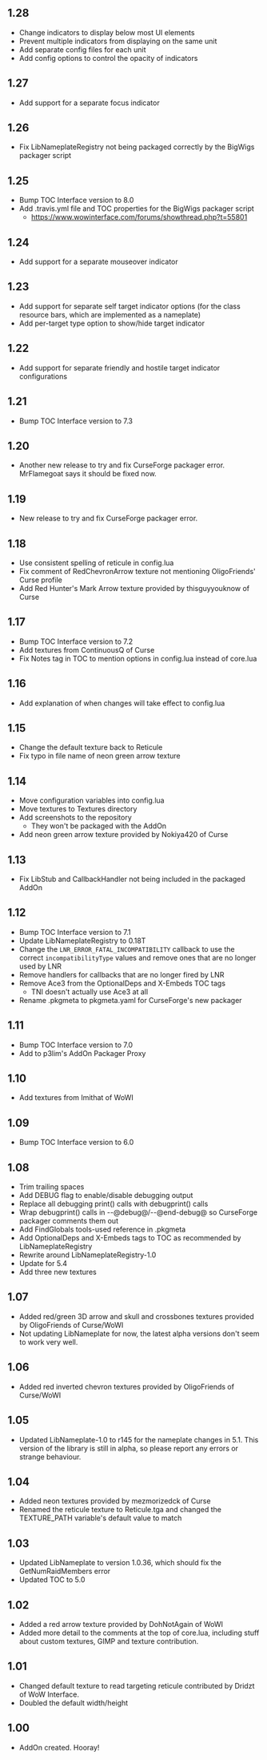 ## 1.28
- Change indicators to display below most UI elements
- Prevent multiple indicators from displaying on the same unit
- Add separate config files for each unit
- Add config options to control the opacity of indicators

## 1.27
- Add support for a separate focus indicator

## 1.26
- Fix LibNameplateRegistry not being packaged correctly by the BigWigs packager script

## 1.25
- Bump TOC Interface version to 8.0
- Add .travis.yml file and TOC properties for the BigWigs packager script
	- https://www.wowinterface.com/forums/showthread.php?t=55801

## 1.24
- Add support for a separate mouseover indicator

## 1.23
- Add support for separate self target indicator options (for the class resource bars, which are implemented as a nameplate)
- Add per-target type option to show/hide target indicator

## 1.22
- Add support for separate friendly and hostile target indicator configurations

## 1.21
- Bump TOC Interface version to 7.3

## 1.20
- Another new release to try and fix CurseForge packager error. MrFlamegoat says it should be fixed now.

## 1.19
- New release to try and fix CurseForge packager error.

## 1.18
- Use consistent spelling of reticule in config.lua
- Fix comment of RedChevronArrow texture not mentioning OligoFriends' Curse profile
- Add Red Hunter's Mark Arrow texture provided by thisguyyouknow of Curse

## 1.17
- Bump TOC Interface version to 7.2
- Add textures from ContinuousQ of Curse
- Fix Notes tag in TOC to mention options in config.lua instead of core.lua

## 1.16
- Add explanation of when changes will take effect to config.lua

## 1.15
- Change the default texture back to Reticule
- Fix typo in file name of neon green arrow texture

## 1.14
- Move configuration variables into config.lua
- Move textures to Textures directory
- Add screenshots to the repository
	- They won't be packaged with the AddOn
- Add neon green arrow texture provided by Nokiya420 of Curse

## 1.13
- Fix LibStub and CallbackHandler not being included in the packaged AddOn

## 1.12
- Bump TOC Interface version to 7.1
- Update LibNameplateRegistry to 0.18T
- Change the `LNR_ERROR_FATAL_INCOMPATIBILITY` callback to use the correct `incompatibilityType` values and remove ones that are no longer used by LNR
- Remove handlers for callbacks that are no longer fired by LNR
- Remove Ace3 from the OptionalDeps and X-Embeds TOC tags
	- TNI doesn't actually use Ace3 at all
- Rename .pkgmeta to pkgmeta.yaml for CurseForge's new packager

## 1.11
- Bump TOC Interface version to 7.0
- Add to p3lim's AddOn Packager Proxy

## 1.10
- Add textures from Imithat of WoWI

## 1.09
- Bump TOC Interface version to 6.0

## 1.08
- Trim trailing spaces
- Add DEBUG flag to enable/disable debugging output
- Replace all debugging print() calls with debugprint() calls
- Wrap debugprint() calls in --@debug@/--@end-debug@ so CurseForge packager comments them out
- Add FindGlobals tools-used reference in .pkgmeta
- Add OptionalDeps and X-Embeds tags to TOC as recommended by LibNameplateRegistry
- Rewrite around LibNameplateRegistry-1.0
- Update for 5.4
- Add three new textures

## 1.07
- Added red/green 3D arrow and skull and crossbones textures provided by OligoFriends of Curse/WoWI
- Not updating LibNameplate for now, the latest alpha versions don't seem to work very well.

## 1.06
- Added red inverted chevron textures provided by OligoFriends of Curse/WoWI

## 1.05
- Updated LibNameplate-1.0 to r145 for the nameplate changes in 5.1. This version of the library is still in alpha, so please report any errors or strange behaviour.

## 1.04
- Added neon textures provided by mezmorizedck of Curse
- Renamed the reticule texture to Reticule.tga and changed the TEXTURE_PATH variable's default value to match

## 1.03
- Updated LibNameplate to version 1.0.36, which should fix the GetNumRaidMembers error
- Updated TOC to 5.0

## 1.02
- Added a red arrow texture provided by DohNotAgain of WoWI
- Added more detail to the comments at the top of core.lua, including stuff about custom textures, GIMP and texture contribution.

## 1.01
- Changed default texture to read targeting reticule contributed by Dridzt of WoW Interface.
- Doubled the default width/height

## 1.00
- AddOn created. Hooray!